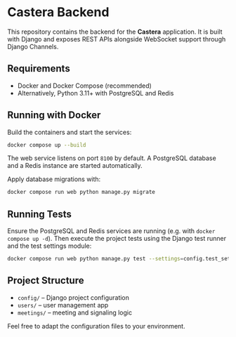 # Castera Backend

This repository contains the backend for the **Castera** application. It is built with Django and exposes REST APIs alongside WebSocket support through Django Channels.

## Requirements

- Docker and Docker Compose (recommended)
- Alternatively, Python 3.11+ with PostgreSQL and Redis

## Running with Docker

Build the containers and start the services:

```bash
docker compose up --build
```

The web service listens on port `8100` by default. A PostgreSQL database and a Redis instance are started automatically.

Apply database migrations with:

```bash
docker compose run web python manage.py migrate
```

## Running Tests

Ensure the PostgreSQL and Redis services are running (e.g. with `docker compose up -d`).
Then execute the project tests using the Django test runner and the test settings module:

```bash
docker compose run web python manage.py test --settings=config.test_settings
```

## Project Structure

- `config/` – Django project configuration
- `users/` – user management app
- `meetings/` – meeting and signaling logic

Feel free to adapt the configuration files to your environment.
